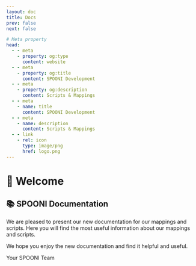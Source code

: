 ```yaml
---
layout: doc
title: Docs
prev: false
next: false

# Meta property
head:
  - - meta
    - property: og:type
      content: website
  - - meta
    - property: og:title
      content: SPOONI Development
  - - meta
    - property: og:description
      content: Scripts & Mappings
  - - meta
    - name: title
      content: SPOONI Development
  - - meta
    - name: description
      content: Scripts & Mappings
  - - link
    - rel: icon
      type: image/png
      href: logo.png
---
```


# 👋 Welcome
## 📚 SPOONI Documentation

We are pleased to present our new documentation for our mappings and scripts. Here you will find the most useful information about our mappings and scripts. 

We hope you enjoy the new documentation and find it helpful and useful.

Your SPOONI Team 